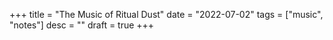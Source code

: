 +++
title = "The Music of Ritual Dust"
date = "2022-07-02"
tags = ["music", "notes"]
desc = ""
draft = true
+++
